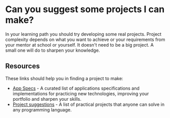 # Can you suggest some projects I can make?

In your learning path you should try developing some real projects. Project complexity depends on what you want to achieve or your requirements from your mentor at school or yourself. It doesn't need to be a big project. A small one will do to sharpen your knowledge.

## Resources

These links should help you in finding a project to make:

* [App Specs](https://github.com/ericdouglas/app-specs) - A curated list of applications specifications and implementations for practicing new technologies, improving your portfolio and sharpen your skills.
* [Project suggestions](https://github.com/karan/Projects) - A list of practical projects that anyone can solve in any programming language.
